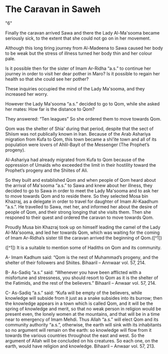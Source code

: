 The Caravan in Saweh
====================

"6"

Finally the caravan arrived Sawa and there the Lady Al-Ma'sooma became
seriously sick, to the extent that she could not go on in her
movement.

Although this long tiring journey from Al-Madeena to Sawa caused her
body to be weak but the stress of illness turned her body thin and her
colour pale.

Is it possible then for the sister of Imam Ar-Ridha “a.s.” to continue
her journey in order to visit her dear pother in Maro? Is it possible to
regain her health so that she could see her pother?

These inquiries occupied the mind of the Lady Ma'sooma, and they
increased her worry.

However the Lady Ma'sooma “a.s.” decided to go to Qom, while she asked
her mates: How far is the distance to Qom?

They answered: “Ten leagues” So she ordered them to move towards Qom.

Qom was the shelter of Shia' during that period, despite that the sect
of Shiism was not publically known in Iran. Because of the Arab Ashariya
migration from Kufa to Qom, this town became a shi’ite town and all of
its population were lovers of Ahlil-Bayit of the Messenger (The
Prophet’s progeny).

Al-Ashariya had already migrated from Kufa to Qom because of the
oppression of Umaids who exceeded the limit in their hostility toward
the Prophet’s progeny and the Shiites of Ali.

So they built and established Qom and when people of Qom heard about
the arrival of Ma'sooma “a.s.” to Sawa and knew about her illness, they
decided to go to Sawa in order to meet the Lady Ma'sooma and to ask her
to move towards Qom and to reside there. So they selected Mosa bin
Khazraj, as a delegate in order to travel for daughter of Imam
Al-Kaadhum “a.s.”. He travelled to Sawa, met her, and informed her about
the desire of people of Qom, and their strong longing that she visits
them. Then she responed to their quest and ordered the caravan to move
towards Qom.

Proudly Musa bin Khazraj took up on himself leading the camel of the
Lady Al-Ma'sooma, and led her towards Qom, which was waiting for the
coming of Imam Ar-Ridha’s sister till the caravan arrived the beginning
of Qom.([^1])

([^1]) It is a suitable to mention some of Hadiths on Qom and its
community.

A- Imam Kadhum said: “Qom is the nest of Muhammad’s progeny, and the
shelter of their followers and Shiites. Bihaaril – Annwaar vol. 57,
214.

B- As-Sadiq “a.s.” said: “Whenever you have been afflicted with a
misfortune and stressness, you should resort to Qom as it is the shelter
of the Fatimids, and the rest of the believers.” Bihaaril – Anwaar vol.
57, 214.

C- As-Sadiq “a.s.” said: “Kufa will be empty of the believers, while
knowledge will subside from it just as a snake subsides into its burrow;
then the knowledge appears in a town which is called Qom, and it will be
the spring of knowledge and merit, so that no weak person in religion
would be present even, the lonely women at the mountains, and that will
be in a time near to emergency of Imam Mehdi. Thus Allah “a.s.” will
elect Qom and its community authority “a.s.”, otherwise, the earth will
sink with its inhabitants so no argument will remain on the earth: so
knowledge will flow from it towards the various countries throughout the
east and west. So the argument of Allah will be concluded on his
creatures. So each one, on the earth, would have religion and knowledge.
Bihaaril – Anwaar vol. 57, 213.


